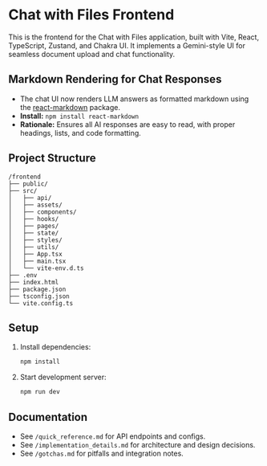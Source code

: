 # Chat with Files Frontend

This is the frontend for the Chat with Files application, built with Vite, React, TypeScript, Zustand, and Chakra UI. It implements a Gemini-style UI for seamless document upload and chat functionality.

## Markdown Rendering for Chat Responses

- The chat UI now renders LLM answers as formatted markdown using the [react-markdown](https://github.com/remarkjs/react-markdown) package.
- **Install:** `npm install react-markdown`
- **Rationale:** Ensures all AI responses are easy to read, with proper headings, lists, and code formatting.

## Project Structure

```
/frontend
├── public/
├── src/
│   ├── api/
│   ├── assets/
│   ├── components/
│   ├── hooks/
│   ├── pages/
│   ├── state/
│   ├── styles/
│   ├── utils/
│   ├── App.tsx
│   ├── main.tsx
│   └── vite-env.d.ts
├── .env
├── index.html
├── package.json
├── tsconfig.json
└── vite.config.ts
```

## Setup

1. Install dependencies:
   ```bash
   npm install
   ```
2. Start development server:
   ```bash
   npm run dev
   ```

## Documentation
- See `/quick_reference.md` for API endpoints and configs.
- See `/implementation_details.md` for architecture and design decisions.
- See `/gotchas.md` for pitfalls and integration notes.
